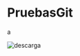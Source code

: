 # PruebasGit

a

![descarga](https://user-images.githubusercontent.com/36482605/66047054-5ab7f000-e527-11e9-95aa-01e666c00174.png)
